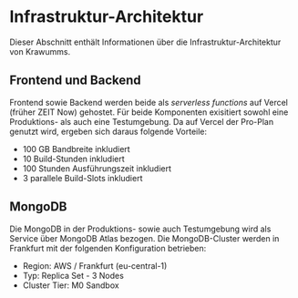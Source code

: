# Infrastruktur-Architektur
Dieser Abschnitt enthält Informationen über die Infrastruktur-Architektur von Krawumms.

## Frontend und Backend
Frontend sowie Backend werden beide als _serverless functions_ auf Vercel (früher ZEIT Now) gehostet.
Für beide Komponenten exisitiert sowohl eine Produktions- als auch eine Testumgebung.
Da auf Vercel der Pro-Plan genutzt wird, ergeben sich daraus folgende Vorteile:
* 100 GB Bandbreite inkludiert
* 10 Build-Stunden inkludiert
* 100 Stunden Ausführungszeit inkludiert
* 3 parallele Build-Slots inkludiert

## MongoDB
Die MongoDB in der Produktions- sowie auch Testumgebung wird als Service über MongoDB Atlas bezogen.
Die MongoDB-Cluster werden in Frankfurt mit der folgenden Konfiguration betrieben:
* Region: AWS / Frankfurt (eu-central-1)
* Typ: Replica Set - 3 Nodes
* Cluster Tier: M0 Sandbox